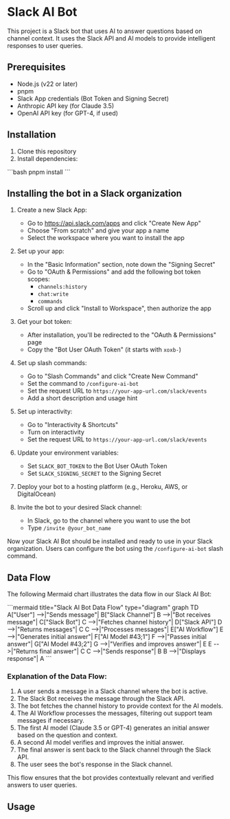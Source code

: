 # Slack AI Bot

This project is a Slack bot that uses AI to answer questions based on channel context. It uses the Slack API and AI models to provide intelligent responses to user queries.

## Prerequisites

- Node.js (v22 or later)
- pnpm
- Slack App credentials (Bot Token and Signing Secret)
- Anthropic API key (for Claude 3.5)
- OpenAI API key (for GPT-4, if used)

## Installation

1. Clone this repository
2. Install dependencies:

\`\`\`bash
pnpm install
\`\`\`

## Installing the bot in a Slack organization

1. Create a new Slack App:
   - Go to https://api.slack.com/apps and click "Create New App"
   - Choose "From scratch" and give your app a name
   - Select the workspace where you want to install the app

2. Set up your app:
   - In the "Basic Information" section, note down the "Signing Secret"
   - Go to "OAuth & Permissions" and add the following bot token scopes:
     - `channels:history`
     - `chat:write`
     - `commands`
   - Scroll up and click "Install to Workspace", then authorize the app

3. Get your bot token:
   - After installation, you'll be redirected to the "OAuth & Permissions" page
   - Copy the "Bot User OAuth Token" (it starts with `xoxb-`)

4. Set up slash commands:
   - Go to "Slash Commands" and click "Create New Command"
   - Set the command to `/configure-ai-bot`
   - Set the request URL to `https://your-app-url.com/slack/events`
   - Add a short description and usage hint

5. Set up interactivity:
   - Go to "Interactivity & Shortcuts"
   - Turn on interactivity
   - Set the request URL to `https://your-app-url.com/slack/events`

6. Update your environment variables:
   - Set `SLACK_BOT_TOKEN` to the Bot User OAuth Token
   - Set `SLACK_SIGNING_SECRET` to the Signing Secret

7. Deploy your bot to a hosting platform (e.g., Heroku, AWS, or DigitalOcean)

8. Invite the bot to your desired Slack channel:
   - In Slack, go to the channel where you want to use the bot
   - Type `/invite @your_bot_name`

Now your Slack AI Bot should be installed and ready to use in your Slack organization. Users can configure the bot using the `/configure-ai-bot` slash command.

## Data Flow

The following Mermaid chart illustrates the data flow in our Slack AI Bot:

\`\`\`mermaid title="Slack AI Bot Data Flow" type="diagram"
graph TD
    A["User"] -->|"Sends message"| B["Slack Channel"]
    B -->|"Bot receives message"| C["Slack Bot"]
    C -->|"Fetches channel history"| D["Slack API"]
    D -->|"Returns messages"| C
    C -->|"Processes messages"| E["AI Workflow"]
    E -->|"Generates initial answer"| F["AI Model #43;1"]
    F -->|"Passes initial answer"| G["AI Model #43;2"]
    G -->|"Verifies and improves answer"| E
    E -->|"Returns final answer"| C
    C -->|"Sends response"| B
    B -->|"Displays response"| A
\`\`\`

### Explanation of the Data Flow:

1. A user sends a message in a Slack channel where the bot is active.
2. The Slack Bot receives the message through the Slack API.
3. The bot fetches the channel history to provide context for the AI models.
4. The AI Workflow processes the messages, filtering out support team messages if necessary.
5. The first AI model (Claude 3.5 or GPT-4) generates an initial answer based on the question and context.
6. A second AI model verifies and improves the initial answer.
7. The final answer is sent back to the Slack channel through the Slack API.
8. The user sees the bot's response in the Slack channel.

This flow ensures that the bot provides contextually relevant and verified answers to user queries.

## Usage

